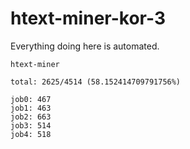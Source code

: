 # htext-miner-kor-3

Everything doing here is automated.

```
htext-miner

total: 2625/4514 (58.152414709791756%)

job0: 467
job1: 463
job2: 663
job3: 514
job4: 518
```